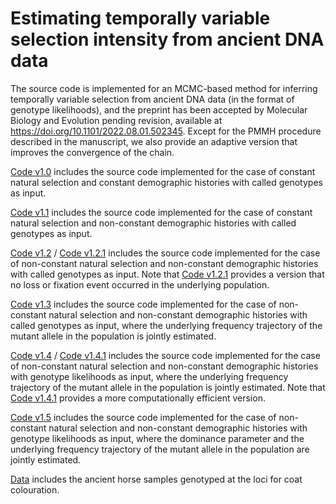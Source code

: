 # Estimating temporally variable selection intensity from ancient DNA data
The source code is implemented for an MCMC-based method for inferring temporally variable selection from ancient DNA data (in the format of genotype likelihoods), and the preprint has been accepted by Molecular Biology and Evolution pending revision, available at https://doi.org/10.1101/2022.08.01.502345. Except for the PMMH procedure described in the manuscript, we also provide an adaptive version that improves the convergence of the chain.

[Code v1.0](https://github.com/zhangyi-he/WFM-1L-DiffusApprox-PMMH/tree/main/Code%20v1.0) includes the source code implemented for the case of constant natural selection and constant demographic histories with called genotypes as input.

[Code v1.1](https://github.com/zhangyi-he/WFM-1L-DiffusApprox-PMMH/tree/main/Code%20v1.1) includes the source code implemented for the case of constant natural selection and non-constant demographic histories with called genotypes as input.

[Code v1.2](https://github.com/zhangyi-he/WFM-1L-DiffusApprox-PMMH/tree/main/Code%20v1.2) / [Code v1.2.1](https://github.com/zhangyi-he/WFM-1L-DiffusApprox-PMMH/tree/main/Code%20v1.2.1) includes the source code implemented for the case of non-constant natural selection and non-constant demographic histories with called genotypes as input. Note that [Code v1.2.1](https://github.com/zhangyi-he/WFM-1L-DiffusApprox-PMMH/tree/main/Code%20v1.2.1) provides a version that no loss or fixation event occurred in the underlying population.

[Code v1.3](https://github.com/zhangyi-he/WFM-1L-DiffusApprox-PMMH/tree/main/Code%20v1.3) includes the source code implemented for the case of non-constant natural selection and non-constant demographic histories with called genotypes as input, where the underlying frequency trajectory of the mutant allele in the population is jointly estimated.

[Code v1.4](https://github.com/zhangyi-he/WFM-1L-DiffusApprox-PMMH/tree/main/Code%20v1.4) / [Code v1.4.1](https://github.com/zhangyi-he/WFM-1L-DiffusApprox-PMMH/tree/main/Code%20v1.4.1) includes the source code implemented for the case of non-constant natural selection and non-constant demographic histories with genotype likelihoods as input, where the underlying frequency trajectory of the mutant allele in the population is jointly estimated. Note that [Code v1.4.1](https://github.com/zhangyi-he/WFM-1L-DiffusApprox-PMMH/tree/main/Code%20v1.4.1) provides a more computationally efficient version.

[Code v1.5](https://github.com/zhangyi-he/WFM-1L-DiffusApprox-PMMH/tree/main/Code%20v1.5) includes the source code implemented for the case of non-constant natural selection and non-constant demographic histories with genotype likelihoods as input, where the dominance parameter and the underlying frequency trajectory of the mutant allele in the population are jointly estimated.

[Data](https://github.com/zhangyi-he/WFM-1L-DiffusApprox-PMMH/tree/main/Data) includes the ancient horse samples genotyped at the loci for coat colouration.
